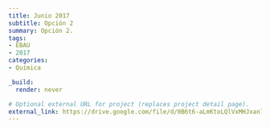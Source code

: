 ```yaml
---
title: Junio 2017
subtitle: Opción 2
summary: Opción 2.
tags:
- EBAU
- 2017
categories:
- Química

_build:
  render: never

# Optional external URL for project (replaces project detail page).
external_link: https://drive.google.com/file/d/0B6t6-aLmKtoLQlVxMHJxanlDTU0/view
---
```

